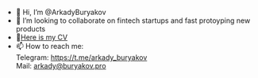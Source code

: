- 👋 Hi, I’m @ArkadyBuryakov
- 💞️ I’m looking to collaborate on fintech startups and fast protoyping new products
- 📄[Here is my CV](Arkady%20Buryakov%20CV.pdf)
- 📫 How to reach me:\
Telegram: https://t.me/arkady_buryakov \
Mail: arkady@buryakov.pro
